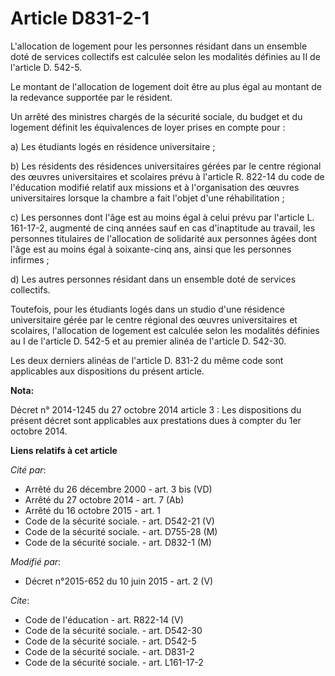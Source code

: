 # Article D831-2-1

L'allocation de logement pour les personnes résidant dans un ensemble doté de services collectifs est calculée selon les
modalités définies au II de l'article D. 542-5. 

Le montant de l'allocation de logement doit être au plus égal au montant de la redevance supportée par le résident. 

Un arrêté des ministres chargés de la sécurité sociale, du budget et du logement définit les équivalences de loyer prises en
compte pour : 

a) Les étudiants logés en résidence universitaire ; 

b) Les résidents des résidences universitaires gérées par le centre régional des œuvres universitaires et scolaires prévu à
l'article R. 822-14 du code de l'éducation modifié relatif aux missions et à l'organisation des œuvres universitaires lorsque
la chambre a fait l'objet d'une réhabilitation ; 

c) Les personnes dont l'âge est au moins égal à celui prévu par l'article L. 161-17-2, augmenté de cinq années sauf en cas
d'inaptitude au travail, les personnes titulaires de l'allocation de solidarité aux personnes âgées dont l'âge est au moins
égal à soixante-cinq ans, ainsi que les personnes infirmes ; 

d) Les autres personnes résidant dans un ensemble doté de services collectifs. 

Toutefois, pour les étudiants logés dans un studio d'une résidence universitaire gérée par le centre régional des œuvres
universitaires et scolaires, l'allocation de logement est calculée selon les modalités définies au I de l'article D. 542-5 et
au premier alinéa de l'article D. 542-30. 

Les deux derniers alinéas de l'article D. 831-2 du même code sont applicables aux dispositions du présent article.

**Nota:**

Décret n° 2014-1245 du 27 octobre 2014   article 3 : Les dispositions du  présent décret sont applicables aux prestations
dues à compter du 1er  octobre 2014.

**Liens relatifs à cet article**

_Cité par_:

  - Arrêté du 26 décembre 2000 - art. 3 bis (VD)
  - Arrêté du 27 octobre 2014 - art. 7 (Ab)
  - Arrêté du 16 octobre 2015 - art. 1
  - Code de la sécurité sociale. - art. D542-21 (V)
  - Code de la sécurité sociale. - art. D755-28 (M)
  - Code de la sécurité sociale. - art. D832-1 (M)

_Modifié par_:

  - Décret n°2015-652 du 10 juin 2015 - art. 2 (V)

_Cite_:

  - Code de l'éducation - art. R822-14 (V)
  - Code de la sécurité sociale. - art. D542-30
  - Code de la sécurité sociale. - art. D542-5
  - Code de la sécurité sociale. - art. D831-2
  - Code de la sécurité sociale. - art. L161-17-2
